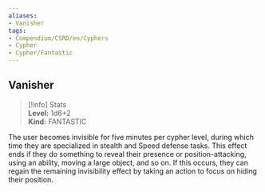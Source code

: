 ```yaml
---
aliases:
- Vanisher
tags:
- Compendium/CSRD/en/Cyphers
- Cypher
- Cypher/Fantastic
---
```


  
## Vanisher  
>[!info] Stats  
> **Level:** 1d6+2  
> **Kind:** FANTASTIC
  
The user becomes invisible for five minutes per cypher level, during which time they are specialized in stealth and Speed defense tasks. This effect ends if they do something to reveal their presence or position-attacking, using an ability, moving a large object, and so on. If this occurs, they can regain the remaining invisibility effect by taking an action to focus on hiding their position.